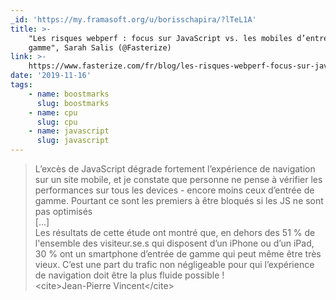 ```yaml
---
_id: 'https://my.framasoft.org/u/borisschapira/?lTeL1A'
title: >-
    "Les risques webperf : focus sur JavaScript vs. les mobiles d’entrée de
    gamme", Sarah Salis (@Fasterize)
link: >-
    https://www.fasterize.com/fr/blog/les-risques-webperf-focus-sur-javascript-vs-les-mobiles-dentree-de-gamme/
date: '2019-11-16'
tags:
    - name: boostmarks
      slug: boostmarks
    - name: cpu
      slug: cpu
    - name: javascript
      slug: javascript
---
```


<div class="markdown"><blockquote>
<p>L’excès de JavaScript dégrade fortement l’expérience de navigation sur un site mobile, et je constate que personne ne pense à vérifier les performances sur tous les devices - encore moins ceux d’entrée de gamme. Pourtant ce sont les premiers à être bloqués si les JS ne sont pas optimisés<br />
[…]<br />
Les résultats de cette étude ont montré que, en dehors des 51 % de l'ensemble des visiteur.se.s qui disposent d’un iPhone ou d’un iPad, 30 % ont un smartphone d’entrée de gamme qui peut même être très vieux. C’est une part du trafic non négligeable pour qui l’expérience de navigation doit être la plus fluide possible !<br />
&lt;cite&gt;Jean-Pierre Vincent&lt;/cite&gt;
</p>
</blockquote></div>

